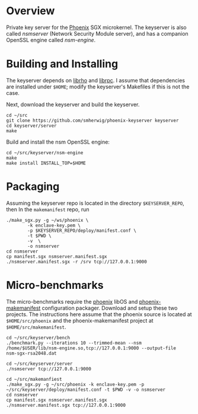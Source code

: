Overview
========

Private key server for the [Phoenix](https://github.com/smherwig/phoenix) SGX
microkernel.  The keyserver is also called *nsmserver* (Network Security Module
server), and has a companion OpenSSL engine called *nsm-engine*.


Building and Installing
=======================

The keyserver depends on [librho](https://github.com/smherwig/librho) and
[librpc](https://github.com/smherwig/phoenix-librpc).
I assume that dependencies are installed under `$HOME`; modify the keyserver's
Makefiles if this is not the case.


Next, download the keyserver and build the keyserver.

```
cd ~/src
git clone https://github.com/smherwig/phoenix-keyserver keyserver
cd keyserver/server
make
```

Build and install the nsm OpenSSL engine:

```
cd ~/src/keyserver/nsm-engine
make
make install INSTALL_TOP=$HOME
```


Packaging
=========

Assuming the keyserver repo is located in the directory
`$KEYSERVER_REPO`, then In the `makemanifest` repo, run

```
./make_sgx.py -g ~/ws/phoenix \
        -k enclave-key.pem \
        -p $KEYSERVER_REPO/deploy/manifest.conf \
        -t $PWD \
        -v  \
        -o nsmserver
cd nsmserver
cp manifest.sgx nsmserver.manifest.sgx
./nsmserver.manifest.sgx -r /srv tcp://127.0.0.1:9000
```

Micro-benchmarks
================

The micro-benchmarks require the [phoenix](https://github.com/smherwig/phoenix)
libOS and
[phoenix-makemanifest](https://github.com/smherwig/phoenix-makemanifest)
configuration packager. Download and setup these two projects.  The
instructions here assume that the phoenix source is located at
`$HOME/src/phoenix` and the phoenix-makemanifest project at
`$HOME/src/makemanifest`.


```
cd ~/src/keyserver/bench
./benchmark.py --iterations 10 --trimmed-mean --nsm
/home/$USER/lib/nsm-engine.so,tcp://127.0.0.1:9000 --output-file
nsm-sgx-rsa2048.dat
```

```
cd ~/src/keyserver/server
./nsmserver tcp://127.0.0.1:9000
```

```
cd ~/src/makemanfiest
./make_sgx.py -g ~/src/phoenix -k enclave-key.pem -p
~/src/keyserver/deploy/manifest.conf -t $PWD -v -o nsmserver
cd nsmserver
cp manifest.sgx nsmserver.manifest.sgx
./nsmserver.manifest.sgx tcp://127.0.0.1:9000
```
